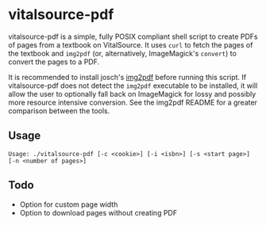 # vitalsource-pdf
vitalsource-pdf is a simple, fully POSIX compliant shell script to create PDFs of pages from a textbook on VitalSource. It uses `curl` to fetch the pages of the textbook and `img2pdf` (or, alternatively, ImageMagick's `convert`) to convert the pages to a PDF.

It is recommended to install josch's [img2pdf](https://gitlab.mister-muffin.de/josch/img2pdf) before running this script. If vitalsource-pdf does not detect the `img2pdf` executable to be installed, it will allow the user to optionally fall back on ImageMagick for lossy and possibly more resource intensive conversion. See the img2pdf README for a greater comparison between the tools.

## Usage
```
Usage: ./vitalsource-pdf [-c <cookie>] [-i <isbn>] [-s <start page>] [-n <number of pages>]
```

## Todo
* Option for custom page width
* Option to download pages without creating PDF
